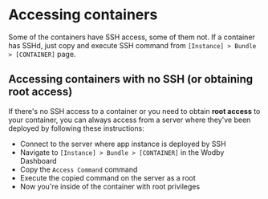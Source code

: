 # Accessing containers

Some of the containers have SSH access, some of them not. If a container has SSHd, just copy and execute SSH command from `[Instance] > Bundle > [CONTAINER]` page. 

## Accessing containers with no SSH (or obtaining root access)

If there's no SSH access to a container or you need to obtain **root access** to your container, you can always access from a server where they've been deployed by following these instructions:

* Connect to the server where app instance is deployed by SSH
* Navigate to `[Instance] > Bundle > [CONTAINER]` in the Wodby Dashboard 
* Copy the `Access Command` command 
* Execute the copied command on the server as a root
* Now you're inside of the container with root privileges
